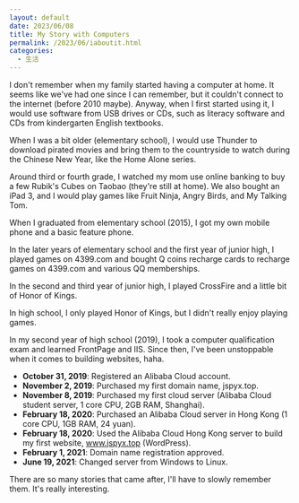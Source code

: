 ```yaml
---
layout: default
date: 2023/06/08
title: My Story with Computers
permalink: /2023/06/iaboutit.html
categories:
  - 生活
---
```


I don't remember when my family started having a computer at home. It seems like we've had one since I can remember, but it couldn't connect to the internet (before 2010 maybe). Anyway, when I first started using it, I would use software from USB drives or CDs, such as literacy software and CDs from kindergarten English textbooks.

When I was a bit older (elementary school), I would use Thunder to download pirated movies and bring them to the countryside to watch during the Chinese New Year, like the Home Alone series.

Around third or fourth grade, I watched my mom use online banking to buy a few Rubik's Cubes on Taobao (they're still at home). We also bought an iPad 3, and I would play games like Fruit Ninja, Angry Birds, and My Talking Tom.

When I graduated from elementary school (2015), I got my own mobile phone and a basic feature phone.

In the later years of elementary school and the first year of junior high, I played games on 4399.com and bought Q coins recharge cards to recharge games on 4399.com and various QQ memberships.

In the second and third year of junior high, I played CrossFire and a little bit of Honor of Kings.

In high school, I only played Honor of Kings, but I didn't really enjoy playing games.

In my second year of high school (2019), I took a computer qualification exam and learned FrontPage and IIS. Since then, I've been unstoppable when it comes to building websites, haha.

-   **October 31, 2019**: Registered an Alibaba Cloud account.
-   **November 2, 2019**: Purchased my first domain name, jspyx.top.
-   **November 8, 2019**: Purchased my first cloud server (Alibaba Cloud student server, 1 core CPU, 2GB RAM, Shanghai).
-   **February 18, 2020**: Purchased an Alibaba Cloud server in Hong Kong (1 core CPU, 1GB RAM, 24 yuan).
-   **February 18, 2020**: Used the Alibaba Cloud Hong Kong server to build my first website, www.jspyx.top (WordPress).
-   **February 1, 2021**: Domain name registration approved.
-   **June 19, 2021**: Changed server from Windows to Linux.

There are so many stories that came after, I'll have to slowly remember them. It's really interesting.
